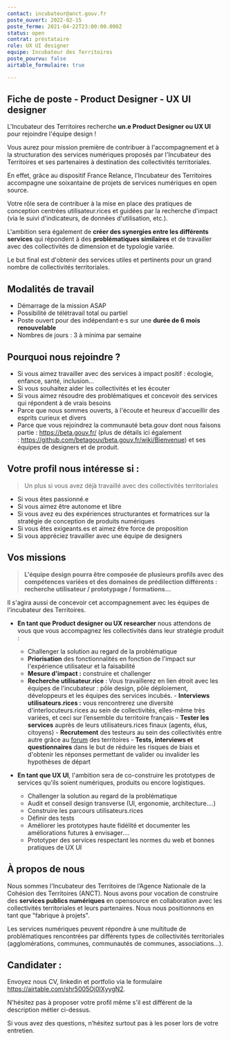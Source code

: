 ```yaml
---
contact: incubateur@anct.gouv.fr
poste_ouvert: 2022-02-15
poste_ferme: 2021-04-22T23:00:00.000Z
status: open
contrat: préstataire
role: UX UI designer
equipe: Incubateur des Territoires
poste_pourvu: false
airtable_formulaire: true

---
```


## Fiche de poste - Product Designer - UX UI designer

L'Incubateur des Territoires recherche **un.e Product Designer ou UX UI** pour rejoindre l'équipe design !

Vous aurez pour mission première de contribuer à l'accompagnement et à la structuration des services numériques proposés par l'Incubateur des Territoires et ses partenaires à destination des collectivités territoriales.

En effet, grâce au dispositif France Relance, l'Incubateur des Territoires accompagne une soixantaine de projets de services numériques en open source.

Votre rôle sera de contribuer à la mise en place des pratiques de conception centrées utilisateur.rices et guidées par la recherche d'impact (via le suivi d'indicateurs, de données d'utilisation, etc.).

L'ambition sera également de **créer des synergies entre les différents services** qui répondent à des **problématiques similaires** et de travailler avec des collectivités de dimension et de typologie variée.

Le but final est d'obtenir des services utiles et pertinents pour un grand nombre de collectivités territoriales.

## **Modalités de travail**

* Démarrage de la mission ASAP
* Possibilité de télétravail total ou partiel
* Poste ouvert pour des indépendant·e·s sur une **durée de 6 mois renouvelable**
* Nombres de jours : 3 à minima par semaine

## Pourquoi nous rejoindre ?

* Si vous aimez travailler avec des services à impact positif : écologie, enfance, santé, inclusion...
* Si vous souhaitez aider les collectivités et les écouter
* Si vous aimez résoudre des problématiques et concevoir des services qui répondent à de vrais besoins
* Parce que nous sommes ouverts, à l'écoute et heureux d'accueillir des esprits curieux et divers
* Parce que vous rejoindrez la communauté beta.gouv dont nous faisons partie : <https://beta.gouv.fr/> (plus de détails ici également : <https://github.com/betagouv/beta.gouv.fr/wiki/Bienvenue>) et ses équipes de designers et de produit.

## Votre profil nous intéresse si :

>Un plus si vous avez déjà travaillé avec des collectivités territoriales

* Si vous êtes passionné.e
* Si vous aimez être autonome et libre
* Si vous avez eu des expériences structurantes et formatrices sur la stratégie de conception de produits numériques
* Si vous êtes exigeants.es et aimez être force de proposition
* Si vous appréciez travailler avec une équipe de designers

## Vos missions

> **L'équipe design pourra être composée de plusieurs profils avec des compétences variées et des domaines de prédilection différents : recherche utilisateur / prototypage / formations...**

Il s'agira aussi de concevoir cet accompagnement avec les équipes de l'incubateur des Territoires.

* **En tant que Product designer ou UX researcher** nous attendons de vous que vous accompagnez les collectivités dans leur stratégie produit :

  * Challenger la solution au regard de la problématique
  * **Priorisation** des fonctionnalités en fonction de l'impact sur l'expérience utilisateur et la faisabilité
  * **Mesure d'impact :** construire et challenger
  * **Recherche utilisateur.rice** :
    Vous travaillerez en lien étroit avec les équipes de l'incubateur : pôle design, pôle déploiement, développeurs et les équipes des services incubés.
        - **Interviews utilisateurs.rices :** vous rencontrerez une diversité d'interlocuteurs.rices au sein de collectivités, elles-même très variées, et ceci sur l’ensemble du territoire français
        - **Tester les services** auprès de leurs utilisateurs.rices finaux (agents, élus, citoyens)
        - **Recrutement** des testeurs au sein des collectivités entre autre grâce au [forum](https://forum.incubateur.anct.gouv.fr/) des territoires
        - **Tests, interviews et questionnaires** dans le but de réduire les risques de biais et d'obtenir les réponses permettant de valider ou invalider les hypothèses de départ
* **En tant que UX UI**, l'ambition sera de co-construire les prototypes de services qu'ils soient numériques, produits ou encore logistiques.

  * Challenger la solution au regard de la problématique
  * Audit et conseil design transverse (UI, ergonomie, architecture....)
  * Construire les parcours utilisateurs.rices
  * Définir des tests
  * Améliorer les prototypes haute fidélité et documenter les améliorations futures à envisager....
  * Prototyper des services respectant les normes du web et bonnes pratiques de UX UI

## À propos de nous

Nous sommes l'Incubateur des Territoires de l’Agence Nationale de la Cohésion des Territoires (ANCT). Nous avons pour vocation de construire des **services publics numériques** en opensource en collaboration avec les collectivités territoriales et leurs partenaires. Nous nous positionnons en tant que "fabrique à projets".

Les services numériques peuvent répondre à une multitude de problématiques rencontrées par différents types de collectivités territoriales (agglomérations, communes, communautés de communes, associations...).

## Candidater :
Envoyez nous CV, linkedin et portfolio via le formulaire https://airtable.com/shr5005Oj0lXyygN2.

N'hésitez pas à proposer votre profil même s'il est différent de la description métier ci-dessus.

Si vous avez des questions, n’hésitez surtout pas à les poser lors de votre entretien.
